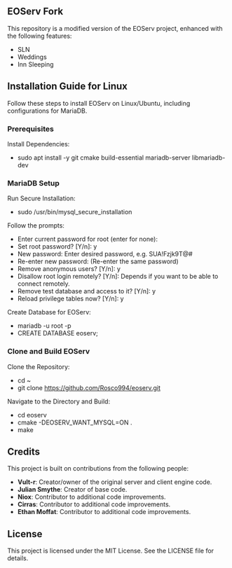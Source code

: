 ## EOServ Fork
This repository is a modified version of the EOServ project, enhanced with the following features:

- SLN
- Weddings
- Inn Sleeping

## Installation Guide for Linux
Follow these steps to install EOServ on Linux/Ubuntu, including configurations for MariaDB.

### Prerequisites
Install Dependencies:
- sudo apt install -y git cmake build-essential mariadb-server libmariadb-dev

### MariaDB Setup
Run Secure Installation:
- sudo /usr/bin/mysql_secure_installation

Follow the prompts:
- Enter current password for root (enter for none):
- Set root password? [Y/n]: y
- New password: Enter desired password, e.g. SUA!Fzjk9T@#
- Re-enter new password: (Re-enter the same password)
- Remove anonymous users? [Y/n]: y
- Disallow root login remotely? [Y/n]: Depends if you want to be able to connect remotely.
- Remove test database and access to it? [Y/n]: y
- Reload privilege tables now? [Y/n]: y

Create Database for EOServ:
- mariadb -u root -p
- CREATE DATABASE eoserv;

### Clone and Build EOServ
Clone the Repository:
- cd ~
- git clone https://github.com/Rosco994/eoserv.git

Navigate to the Directory and Build:
- cd eoserv
- cmake -DEOSERV_WANT_MYSQL=ON .
- make

## Credits

This project is built on contributions from the following people:

- **Vult-r**: Creator/owner of the original server and client engine code.
- **Julian Smythe**: Creator of base code.
- **Niox**: Contributor to additional code improvements.
- **Cirras**: Contributor to additional code improvements.
- **Ethan Moffat**: Contributor to additional code improvements.

## License

This project is licensed under the MIT License. See the LICENSE file for details.
